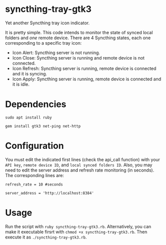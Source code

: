 # syncthing-tray-gtk3
Yet another Syncthing tray icon indicator.

It is pretty simple. This code intends to monitor the state of synced local folders and  *one* remote device. There are 4 Syncthing states, each one corresponding to a specific tray icon:

* Icon Alert: Syncthing server is not running.
* Icon Close: Syncthing server is running and remote device is not connected.
* Icon Refresh: Syncthing server is running, remote device is connected and it is syncing.
* Icon Apply: Syncthing server is running, remote device is connected and it is idle.

# Dependencies

`sudo apt install ruby`

`gem install gtk3 net-ping net-http`

# Configuration

You must edit the indicated first lines (check the api_call function) with your `API key`, `remote device ID`, and `local synced folders ID`. Also, you may need to edit the server address and refresh rate monitoring (in seconds). The corresponding lines are:

`refresh_rate = 10 #seconds`

`server_address = 'http://localhost:8384'`

# Usage

Run the script with `ruby syncthing-tray-gtk3.rb`. Alternatively, you can make it executable firsrt with `chmod +x syncthing-tray-gtk3.rb`. Then execute it as `./syncthing-tray-gtk3.rb`.
